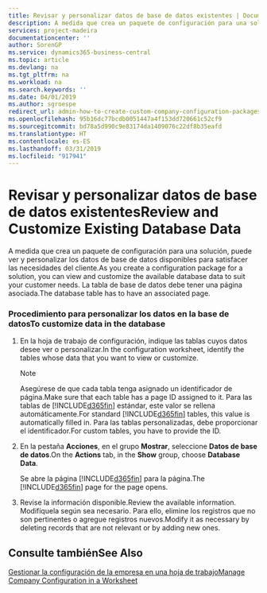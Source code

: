 ```yaml
---
title: Revisar y personalizar datos de base de datos existentes | Documentos de Microsoft
description: A medida que crea un paquete de configuración para una solución, puede ver y personalizar los datos de base de datos disponibles para satisfacer las necesidades del cliente. La tabla de base de datos debe tener una página asociada.
services: project-madeira
documentationcenter: ''
author: SorenGP
ms.service: dynamics365-business-central
ms.topic: article
ms.devlang: na
ms.tgt_pltfrm: na
ms.workload: na
ms.search.keywords: ''
ms.date: 04/01/2019
ms.author: sgroespe
redirect_url: admin-how-to-create-custom-company-configuration-packages
ms.openlocfilehash: 95b16dc77bcdb0051447a4f153dd720661c52cf9
ms.sourcegitcommit: bd78a5d990c9e83174da1409076c22df8b35eafd
ms.translationtype: HT
ms.contentlocale: es-ES
ms.lasthandoff: 03/31/2019
ms.locfileid: "917941"
---
```

# <a name="review-and-customize-existing-database-data"></a><span data-ttu-id="9e6a0-104">Revisar y personalizar datos de base de datos existentes</span><span class="sxs-lookup"><span data-stu-id="9e6a0-104">Review and Customize Existing Database Data</span></span>
<span data-ttu-id="9e6a0-105">A medida que crea un paquete de configuración para una solución, puede ver y personalizar los datos de base de datos disponibles para satisfacer las necesidades del cliente.</span><span class="sxs-lookup"><span data-stu-id="9e6a0-105">As you create a configuration package for a solution, you can view and customize the available database data to suit your customer needs.</span></span> <span data-ttu-id="9e6a0-106">La tabla de base de datos debe tener una página asociada.</span><span class="sxs-lookup"><span data-stu-id="9e6a0-106">The database table has to have an associated page.</span></span>  

### <a name="to-customize-data-in-the-database"></a><span data-ttu-id="9e6a0-107">Procedimiento para personalizar los datos en la base de datos</span><span class="sxs-lookup"><span data-stu-id="9e6a0-107">To customize data in the database</span></span>  

1.  <span data-ttu-id="9e6a0-108">En la hoja de trabajo de configuración, indique las tablas cuyos datos desee ver o personalizar.</span><span class="sxs-lookup"><span data-stu-id="9e6a0-108">In the configuration worksheet, identify the tables whose data that you want to view or customize.</span></span>  

    > [!NOTE]  
    >  <span data-ttu-id="9e6a0-109">Asegúrese de que cada tabla tenga asignado un identificador de página.</span><span class="sxs-lookup"><span data-stu-id="9e6a0-109">Make sure that each table has a page ID assigned to it.</span></span> <span data-ttu-id="9e6a0-110">Para las tablas de [!INCLUDE[d365fin](includes/d365fin_md.md)] estándar, este valor se rellena automáticamente.</span><span class="sxs-lookup"><span data-stu-id="9e6a0-110">For standard [!INCLUDE[d365fin](includes/d365fin_md.md)] tables, this value is automatically filled in.</span></span> <span data-ttu-id="9e6a0-111">Para las tablas personalizadas, debe proporcionar el identificador.</span><span class="sxs-lookup"><span data-stu-id="9e6a0-111">For custom tables, you have to provide the ID.</span></span>  

2.  <span data-ttu-id="9e6a0-112">En la pestaña **Acciones**, en el grupo **Mostrar**, seleccione **Datos de base de datos**.</span><span class="sxs-lookup"><span data-stu-id="9e6a0-112">On the **Actions** tab, in the **Show** group, choose **Database Data**.</span></span>  

     <span data-ttu-id="9e6a0-113">Se abre la página [!INCLUDE[d365fin](includes/d365fin_md.md)] para la página.</span><span class="sxs-lookup"><span data-stu-id="9e6a0-113">The [!INCLUDE[d365fin](includes/d365fin_md.md)] page for the page opens.</span></span>  

3.  <span data-ttu-id="9e6a0-114">Revise la información disponible.</span><span class="sxs-lookup"><span data-stu-id="9e6a0-114">Review the available information.</span></span> <span data-ttu-id="9e6a0-115">Modifíquela según sea necesario. Para ello, elimine los registros que no son pertinentes o agregue registros nuevos.</span><span class="sxs-lookup"><span data-stu-id="9e6a0-115">Modify it as necessary by deleting records that are not relevant or by adding new ones.</span></span>  

## <a name="see-also"></a><span data-ttu-id="9e6a0-116">Consulte también</span><span class="sxs-lookup"><span data-stu-id="9e6a0-116">See Also</span></span>  
 [<span data-ttu-id="9e6a0-117">Gestionar la configuración de la empresa en una hoja de trabajo</span><span class="sxs-lookup"><span data-stu-id="9e6a0-117">Manage Company Configuration in a Worksheet</span></span>](admin-how-to-manage-company-configuration-in-a-worksheet.md)
